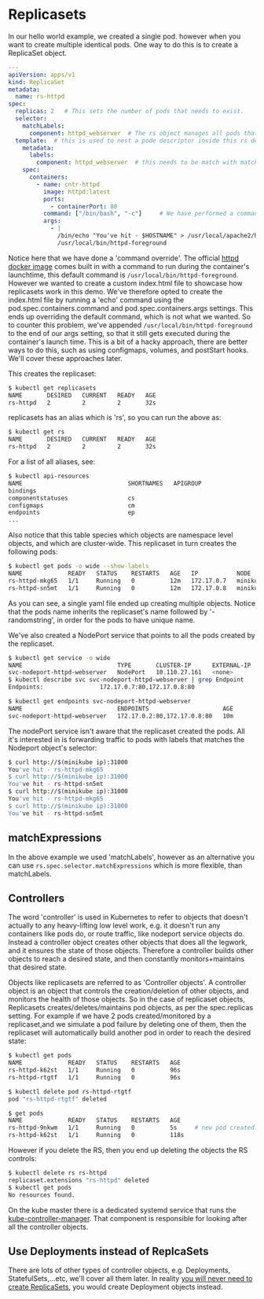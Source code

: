 # Replicasets

In our hello world example, we created a single pod. however when you want to create multiple identical pods. One way to do this is to create a ReplicaSet object.

```yaml
---
apiVersion: apps/v1
kind: ReplicaSet
metadata:
  name: rs-httpd
spec:
  replicas: 2   # This sets the number of pods that needs to exist.
  selector:
    matchLabels:
      component: httpd_webserver  # The rs object manages all pods that has this label
  template:  # this is used to nest a pode descriptor inside this rs descriptor.
    metadata:
      labels:
        component: httpd_webserver  # this needs to be match with matchLabels above.
    spec:
      containers:
        - name: cntr-httpd
          image: httpd:latest
          ports:
            - containerPort: 80
          command: ["/bin/bash", "-c"]     # We have performed a command override here for testing purposes.
          args:
            - |
              /bin/echo "You've hit - $HOSTNAME" > /usr/local/apache2/htdocs/index.html
              /usr/local/bin/httpd-foreground  
```

Notice here that we have done a 'command override'. The official [httpd docker image](https://github.com/docker-library/httpd) comes built in with a command to run during the container's launchtime, this default command is `/usr/local/bin/httpd-foreground`. However we wanted to create a custom index.html file to showcase how replicasets work in this demo. We've therefore opted to create the index.html file by running a 'echo' command using the pod.spec.containers.command and pod.spec.containers.args settings. This ends up overriding the default command, which is not what we wanted. So to counter this problem, we've appended `/usr/local/bin/httpd-foreground` to the end of our args setting, so that it still gets executed during the container's launch time. This is a bit of a hacky approach, there are better ways to do this, such as using configmaps, volumes, and postStart hooks. We'll cover these approaches later.

This creates the replicaset:

```bash
$ kubectl get replicasets
NAME       DESIRED   CURRENT   READY   AGE
rs-httpd   2         2         2       32s
```

replicasets has an alias which is 'rs', so you can run the above as:

```bash
$ kubectl get rs
NAME       DESIRED   CURRENT   READY   AGE
rs-httpd   2         2         2       32s
```

For a list of all aliases, see:

```bash
$ kubectl api-resources
NAME                              SHORTNAMES   APIGROUP                       NAMESPACED   KIND
bindings                                                                      true         Binding
componentstatuses                 cs                                          false        ComponentStatus
configmaps                        cm                                          true         ConfigMap
endpoints                         ep                                          true         Endpoints
...
```

Also notice that this table species which objects are namespace level objects, and which are cluster-wide. This replicaset in turn creates the following pods:

```bash
$ kubectl get pods -o wide --show-labels
NAME             READY   STATUS    RESTARTS   AGE   IP           NODE       NOMINATED NODE   READINESS GATES   LABELS
rs-httpd-mkg65   1/1     Running   0          12m   172.17.0.7   minikube   <none>           <none>            component=httpd_webserver
rs-httpd-sn5mt   1/1     Running   0          12m   172.17.0.8   minikube   <none>           <none>            component=httpd_webserver
```

As you can see, a single yaml file ended up creating multiple objects. Notice that the pods name inherits the replicaset's name followed by '-randomstring', in order for the pods to have unique name.  

We've also created a NodePort service that points to all the pods created by the replicaset.

```bash
$ kubectl get service -o wide
NAME                           TYPE       CLUSTER-IP      EXTERNAL-IP   PORT(S)          AGE   SELECTOR
svc-nodeport-httpd-webserver   NodePort   10.110.27.161   <none>        3050:31000/TCP   10m   component=httpd_webserver
$ kubectl describe svc svc-nodeport-httpd-webserver | grep Endpoint
Endpoints:                172.17.0.7:80,172.17.0.8:80

$ kubectl get endpoints svc-nodeport-httpd-webserver
NAME                           ENDPOINTS                     AGE
svc-nodeport-httpd-webserver   172.17.0.2:80,172.17.0.8:80   10m
```

The nodePort service isn't aware that the replicaset created the pods. All it's interested in is forwarding traffic to pods with labels that matches the Nodeport object's selector:

```bash
$ curl http://$(minikube ip):31000
You've hit - rs-httpd-mkg65
$ curl http://$(minikube ip):31000
You've hit - rs-httpd-sn5mt
$ curl http://$(minikube ip):31000
You've hit - rs-httpd-mkg65
$ curl http://$(minikube ip):31000
You've hit - rs-httpd-sn5mt
```

## matchExpressions

In the above example we used 'matchLabels', however as an alternative you can use `rs.spec.selector.matchExpressions` which is more flexible, than matchLabels.

## Controllers

The word 'controller' is used in Kubernetes to refer to objects that doesn't actually to any heavy-lifting low level work, e.g. it doesn't run any containers like pods do, or route traffic, like nodeport service objects do. Instead a controller object creates other objects that does all the legwork, and it ensures the state of those objects. Therefore a controller builds other objects to reach a desired state, and then constantly monitors+maintains that desired state.

Objects like replicasets are referred to as 'Controller objects'. A controller object is an object that controls the creation/deletion of other objects, and monitors the health of those objects. So in the case of replicaset objects, Replicasets creates/deletes/maintains pod objects, as per the spec.replicas setting. For example if we have 2 pods created/monitored by a replicaset,and we simulate a pod failure by deleting one of them, then the replicaset will automatically build another pod in order to reach the desired state:

```bash
$ kubectl get pods
NAME             READY   STATUS    RESTARTS   AGE
rs-httpd-k62st   1/1     Running   0          96s
rs-httpd-rtgtf   1/1     Running   0          96s

$ kubectl delete pod rs-httpd-rtgtf
pod "rs-httpd-rtgtf" deleted

$ get pods
NAME             READY   STATUS    RESTARTS   AGE
rs-httpd-9nkwm   1/1     Running   0          5s     # new pod created.
rs-httpd-k62st   1/1     Running   0          118s
```

However if you delete the RS, then you end up deleting the objects the RS controls:

```bash
$ kubectl delete rs rs-httpd
replicaset.extensions "rs-httpd" deleted
$ kubectl get pods
No resources found.
```

On the kube master there is a dedicated systemd service that runs the [kube-controller-manager](https://github.com/kelseyhightower/kubernetes-the-hard-way/blob/master/docs/08-bootstrapping-kubernetes-controllers.md#configure-the-kubernetes-controller-manager). That component is responsible for looking after all the controller objects.

## Use Deployments instead of ReplcaSets

There are lots of other types of controller objects, e.g. Deployments, StatefulSets,...etc, we'll cover all them later. In reality [you will never need to create ReplicaSets](https://kubernetes.io/docs/concepts/workloads/controllers/replicaset/#when-to-use-a-replicaset), you would create Deployment objects instead.

